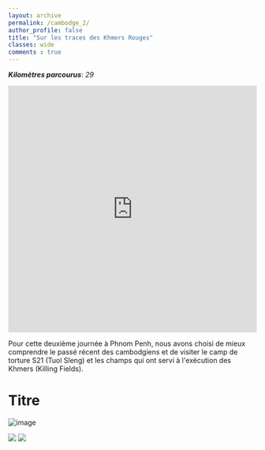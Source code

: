 ```yaml
---
layout: archive
permalink: /cambodge_2/
author_profile: false
title: "Sur les traces des Khmers Rouges"
classes: wide
comments : true
---
```


<!-- jQuery 1.8 or later, 33 KB -->
<script src="https://ajax.googleapis.com/ajax/libs/jquery/1.11.1/jquery.min.js"></script>

<!-- Fotorama from CDNJS, 19 KB -->
<link  href="https://cdnjs.cloudflare.com/ajax/libs/fotorama/4.6.4/fotorama.css" rel="stylesheet">
<script src="https://cdnjs.cloudflare.com/ajax/libs/fotorama/4.6.4/fotorama.js"></script>

***Kilomètres parcourus***: *29*

<iframe src="https://www.google.com/maps/d/u/0/embed?mid=193HcsHjY94qwbBV9QaLH_0Uz1ASo-z-M" width="100%" height="500" frameBorder="0"></iframe>

Pour cette deuxième journée à Phnom Penh, nous avons choisi de mieux comprendre le passé récent des cambodgiens et de visiter le camp de torture S21 (Tuol Sleng) et les champs qui ont servi à l'exécution des Khmers (Killing Fields).

# Titre

![image](https://drive.google.com/uc?id=1U99uRmSIKfrNRtB-jwDBh_I6qt2oi0p0)

<div class="fotorama">
  <img src="https://drive.google.com/uc?id=10j37D9wWHpL_6Bo09JtG8MBXYl_cCy2V">
  <img src="https://drive.google.com/uc?id=1LJGynx6NCzwsNmkAoVj4uLM0n9RBabWU">
</div>
